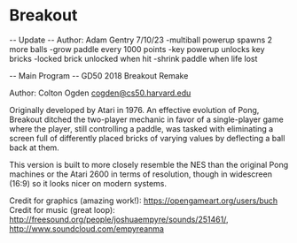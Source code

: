 # Breakout

-- Update --
Author: Adam Gentry
7/10/23
-multiball powerup spawns 2 more balls
-grow paddle every 1000 points
-key powerup unlocks key bricks
-locked brick unlocked when hit
-shrink paddle when life lost


-- Main Program --
GD50 2018
Breakout Remake

Author: Colton Ogden
cogden@cs50.harvard.edu

Originally developed by Atari in 1976. An effective evolution of Pong, Breakout ditched the two-player mechanic in favor of a single-player game where the player, still controlling a paddle, was tasked with eliminating a screen full of differently placed bricks of varying values by deflecting a ball back at them.

This version is built to more closely resemble the NES than the original Pong machines or the Atari 2600 in terms of resolution, though in widescreen (16:9) so it looks nicer on modern systems.

Credit for graphics (amazing work!): https://opengameart.org/users/buch
Credit for music (great loop): http://freesound.org/people/joshuaempyre/sounds/251461/, http://www.soundcloud.com/empyreanma
